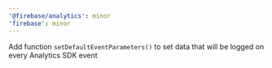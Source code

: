 ```yaml
---
'@firebase/analytics': minor
'firebase': minor
---
```


Add function `setDefaultEventParameters()` to set data that will be logged on every Analytics SDK event
